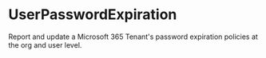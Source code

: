 # UserPasswordExpiration
Report and update a Microsoft 365 Tenant's password expiration policies at the org and user level.
